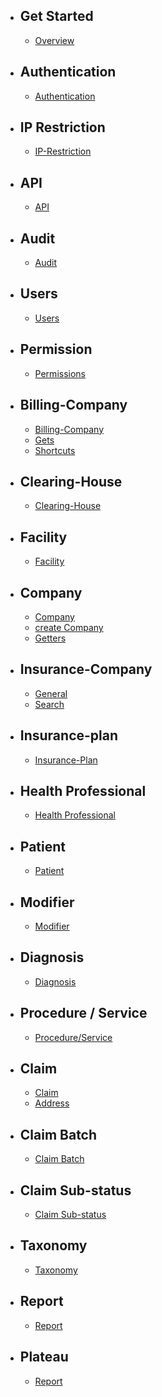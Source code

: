 - ## Get Started
    - [Overview](/{{route}}/{{version}}/overview)

- ## Authentication
    - [Authentication](/{{route}}/{{version}}/auth)

- ## IP Restriction
    - [IP-Restriction](/{{route}}/{{version}}/ip-restriction)

- ## API
    - [API](/{{route}}/{{version}}/api)
- ## Audit
    - [Audit](/{{route}}/{{version}}/audit)

- ## Users
    - [Users](/{{route}}/{{version}}/user)

- ## Permission
    - [Permissions](/{{route}}/{{version}}/permission)

- ## Billing-Company
    - [Billing-Company](/{{route}}/{{version}}/billing-company)
    - [Gets](/{{route}}/{{version}}/billing-company/gets)
    - [Shortcuts](/{{route}}/{{version}}/billing-company/shortcuts)

- ## Clearing-House
    - [Clearing-House](/{{route}}/{{version}}/clearing-house)

- ## Facility
    - [Facility](/{{route}}/{{version}}/facility)

- ## Company
    - [Company](/{{route}}/{{version}}/company/company)
    - [create Company](/{{route}}/{{version}}/company/create)
    - [Getters](/{{route}}/{{version}}/company/getters)

- ## Insurance-Company
    - [General](/{{route}}/{{version}}/insurance-company/general)
    - [Search](/{{route}}/{{version}}/insurance-company/search)

- ## Insurance-plan
    - [Insurance-Plan](/{{route}}/{{version}}/insurance-plan)
    
- ## Health Professional
    - [Health Professional](/{{route}}/{{version}}/health-professional)

- ## Patient
    - [Patient](/{{route}}/{{version}}/patient)

- ## Modifier
    - [Modifier](/{{route}}/{{version}}/modifier)

- ## Diagnosis
    - [Diagnosis](/{{route}}/{{version}}/diagnosis)

- ## Procedure / Service
    - [Procedure/Service](/{{route}}/{{version}}/procedure)

- ## Claim
    - [Claim](/{{route}}/{{version}}/claim)
    - [Address](/{{route}}/{{version}}/address)

- ## Claim Batch
    - [Claim Batch](/{{route}}/{{version}}/claim-batch)

- ## Claim Sub-status
    - [Claim Sub-status](/{{route}}/{{version}}/claim-sub-status)

- ## Taxonomy
    - [Taxonomy](/{{route}}/{{version}}/taxonomy)

- ## Report
    - [Report](/{{route}}/{{version}}/report)

- ## Plateau
    - [Report](/{{route}}/{{version}}/plateau)